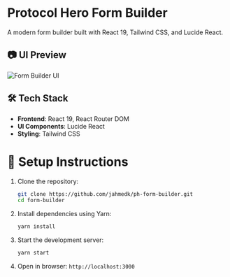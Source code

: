 # Protocol Hero Form Builder

A modern form builder built with React 19, Tailwind CSS, and Lucide React.

## 📷 UI Preview  
![Form Builder UI](https://github.com/user-attachments/assets/2156a083-4e2b-412a-8c30-b0c26d2ef225)


## 🛠️ Tech Stack  
- **Frontend**: React 19, React Router DOM  
- **UI Components**: Lucide React  
- **Styling**: Tailwind CSS  

# 🎯 Setup Instructions  
1. Clone the repository:  
   ```sh  
   git clone https://github.com/jahmedk/ph-form-builder.git  
   cd form-builder  
   ```  
2. Install dependencies using Yarn:  
   ```sh  
   yarn install  
   ```  
3. Start the development server:  
   ```sh  
   yarn start  
   ```  
4. Open in browser: `http://localhost:3000`  
